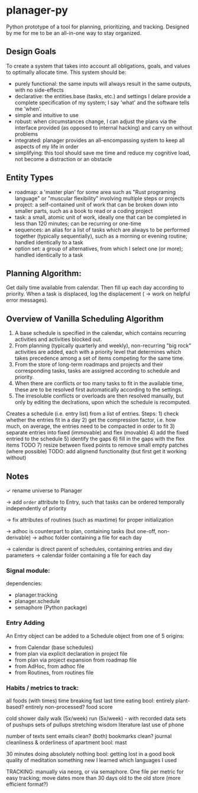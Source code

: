 # planager-py
Python prototype of a tool for planning, prioritizing, and tracking. Designed by me for me to be an all-in-one way to stay organized.

## Design Goals

To create a system that takes into account all obligations, goals, and values to optimally allocate time. This system should be:

* purely functional: the same inputs will always result in the same outputs, with no side-effects
* declarative: the entities.base (tasks, etc.) and settings I delare provide a complete specification of my system; I say 'what' and the software tells me 'when'.
* simple and intuitive to use
* robust: when circumstances change, I can adjust the plans via the interface provided (as opposed to internal hacking) and carry on without problems
* integrated: planager provides an all-encompassing system to keep all aspects of my life in order
* simplifying: this tool should save me time and reduce my cognitive load, not become a distraction or an obstacle

## Entity Types

* roadmap: a 'master plan' for some area such as "Rust programing language" or "muscular flexibility" involving multiple steps or projects
* project: a self-contained unit of work that can be broken down into smaller parts, such as a book to read or a coding project
* task: a small, atomic unit of work, ideally one that can be completed in less than 120 minutes; can be recurring or one-time
* sequences: an alias for a list of tasks which are always to be performed together (typically sequentially), such as a morning or evening routine; handled identically to a task
* option set: a group of alternatives, from which I select one (or more); handled identically to a task

## Planning Algorithm:

Get daily time available from calendar. 
Then fill up each day according to priority. 
When a task is displaced, log the displacement ( -> work on helpful error messages).

## Overview of Vanilla Scheduling Algorithm

1. A base schedule is specified in the calendar, which contains recurring activities and activities blocked out.
2. From planning (typically quarterly and weekly), non-recurring "big rock" activities are added, each with a priority level that determines which takes precedence among a set of items competing for the same time. 
3. From the store of long-term roadmaps and projects and their corresponding tasks, tasks are assigned according to schedule and priority.
4. When there are conflicts or too many tasks to fit in the available time, these are to be resolved first automatically according to the settings. 
5. The irresoluble conflicts or overloads are then resolved manually, but only by editing the declrations, upon which the schedule is recomputed.

Creates a schedule (i.e. entry list) from a list of entries. Steps:
    1) check whether the entries fit in a day
    2) get the compression factor, i.e. how much, on average, the entries need to be compacted in order to fit
    3) separate entries into fixed (immovable) and flex (movable)
    4) add the fixed entried to the schedule
    5) identify the gaps
    6) fill in the gaps with the flex items TODO
    7) resize between fixed points to remove small empty patches (where possible)
    TODO: add alignend functionality (but first get it working without)

## Notes

✓ rename universe to Planager

-> add `order` attribute to Entry, such that tasks can be ordered temporally independently of priority

-> fix attributes of routines (such as maxtime) for proper initialization

-> adhoc is counterpart to plan, containing tasks (but one-off, non-derivable) -> adhoc folder containing a file for each day

-> calendar is direct parent of schedules, containing entries and day parameters -> calendar folder containing a file for each day

### Signal module:

dependencies:

* planager.tracking
* planager.schedule
* semaphore (Python package)

### Entry Adding

An Entry object can be added to a Schedule object from one of 5 origins:

* from Calendar (base schedules)
* from plan via explicit declaration in project file
* from plan via project expansion from roadmap file
* from AdHoc, from adhoc file
* from Routines, from routines file


### Habits / metrics to track:

all foods (with times)
time breaking fast
last time eating
bool: entirely plant-based? entirely non-processed?
food score

cold shower
daily walk (5x/week)
run (5x/week) - with recorded data
sets of pushups
sets of pullups
stretching
wisdom literature
last use of phone

number of texts sent
emails clean? (both) bookmarks clean?
journal
cleanliness & orderliness of apartment
bool: mast


30 minutes doing absolutely nothing
bool: getting lost in a good book
quality of meditation
something new I learned
which languages I used


TRACKING: manually via neorg, or via semaphore. One file per metric for easy tracking; move dates more than 30 days old to the old store (more efficient format?)
